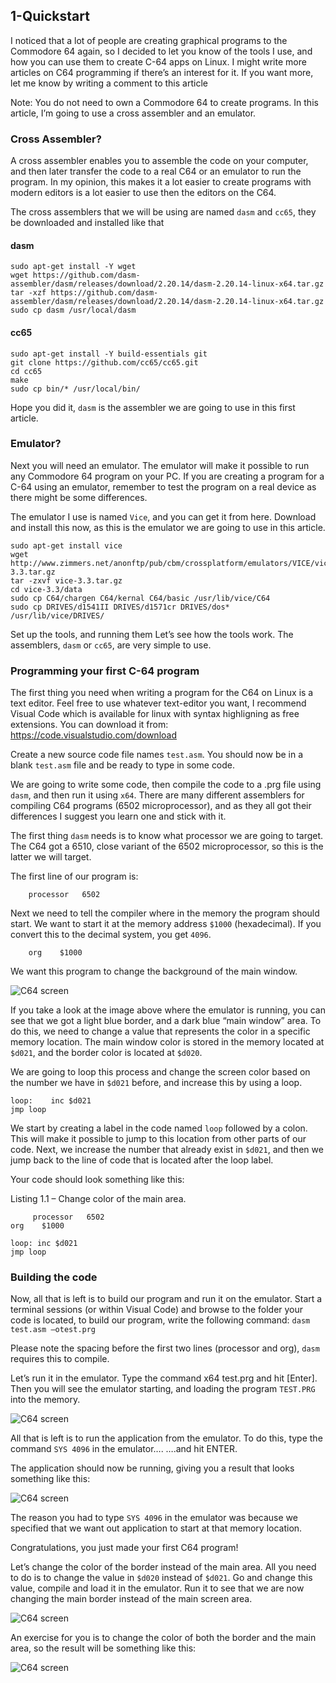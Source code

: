 ## 1-Quickstart

I noticed that a lot of people are creating graphical programs to the Commodore 64 again, so I decided to let you know of the tools I use, and how you can use them to create C-64 apps on Linux. I might write more articles on C64 programming if there’s an interest for it. If you want more, let me know by writing a comment to this article

Note: You do not need to own a Commodore 64 to create programs. In this article, I’m going to use a cross assembler and an emulator.

### Cross Assembler?

A cross assembler enables you to assemble the code on your computer, and then later transfer the code to a real C64 or an emulator to run the program. In my opinion, this makes it a lot easier to create programs with modern editors is a lot easier to use then the editors on the C64.

The cross assemblers that we will be using are named `dasm` and `cc65`, they be downloaded and installed like that

#### dasm

````
sudo apt-get install -Y wget
wget https://github.com/dasm-assembler/dasm/releases/download/2.20.14/dasm-2.20.14-linux-x64.tar.gz
tar -xzf https://github.com/dasm-assembler/dasm/releases/download/2.20.14/dasm-2.20.14-linux-x64.tar.gz
sudo cp dasm /usr/local/dasm
````

#### cc65

````
sudo apt-get install -Y build-essentials git 
git clone https://github.com/cc65/cc65.git
cd cc65
make
sudo cp bin/* /usr/local/bin/
````

Hope you did it, `dasm` is the assembler we are going to use in this first article.

### Emulator?

Next you will need an emulator. The emulator will make it possible to run any Commodore 64 program on your PC. If you are creating a program for a C-64 using an emulator, remember to test the program on a real device as there might be some differences.

The emulator I use is named `Vice`, and you can get it from here. Download and install this now, as this is the emulator we are going to use in this article.

````
sudo apt-get install vice
wget http://www.zimmers.net/anonftp/pub/cbm/crossplatform/emulators/VICE/vice-3.3.tar.gz
tar -zxvf vice-3.3.tar.gz
cd vice-3.3/data
sudo cp C64/chargen C64/kernal C64/basic /usr/lib/vice/C64
sudo cp DRIVES/d1541II DRIVES/d1571cr DRIVES/dos* /usr/lib/vice/DRIVES/
````

Set up the tools, and running them
Let’s see how the tools work. The assemblers, `dasm` or `cc65`, are very simple to use. 

### Programming your first C-64 program

The first thing you need when writing a program for the C64 on Linux is a text editor. Feel free to use whatever text-editor you want, I recommend Visual Code which is available for linux with syntax highligning as free extensions. You can download it from: https://code.visualstudio.com/download

Create a new source code file names `test.asm`. You should now be in a blank `test.asm` file and be ready to type in some code.

We are going to write some code, then compile the code to a .prg file using `dasm`, and then run it using `x64`. There are many different assemblers for compiling C64 programs (6502 microprocessor), and as they all got their differences I suggest you learn one and stick with it.

The first thing `dasm` needs is to know what processor we are going to target. The C64 got a 6510, close variant of the 6502 microprocessor, so this is the  latter we will target.

The first line of our program is:

````
    processor   6502
````

Next we need to tell the compiler where in the memory the program should start. We want to start it at the memory address `$1000` (hexadecimal). If you convert this to the decimal system, you get `4096`.

````
    org    $1000
````

We want this program to change the background of the main window. 

![C64 screen](https://github.com/shazz/C64_Coding_Tutorials/raw/master/1-Quickstart/docs/image6.png)

If you take a look at the image above where the emulator is running, you can see that we got a light blue border, and a dark blue “main window” area. To do this, we need to change a value that represents the color in a specific memory location. The main window color is stored in the memory located at `$d021`, and the border color is located at `$d020`.

We are going to loop this process and change the screen color based on the number we have in `$d021` before, and increase this by using a loop.

````
loop:    inc $d021
jmp loop
````

We start by creating a label in the code named `loop` followed by a colon. This will make it possible to jump to this location from other parts of our code. Next, we increase the number that already exist in `$d021`, and then we jump back to the line of code that is located after the loop label.

Your code should look something like this:

Listing 1.1 – Change color of the main area.

````
     processor   6502
org    $1000

loop: inc $d021
jmp loop
````

### Building the code

Now, all that is left is to build our program and run it on the emulator.
Start a terminal sessions (or within Visual Code) and browse to the folder your code is located, to build our program, write the following command:
`dasm test.asm –otest.prg`

Please note the spacing before the first two lines (processor and org), `dasm` requires this to compile.

Let’s run it in the emulator. Type the command x64 test.prg and hit [Enter]. Then you will see the emulator starting, and loading the program `TEST.PRG` into the memory.

![C64 screen](https://github.com/shazz/C64_Coding_Tutorials/raw/master/1-Quickstart/docs/image10.png)

All that is left is to run the application from the emulator. To do this, type the command `SYS 4096` in the emulator….
….and hit ENTER.

The application should now be running, giving you a result that looks something like this:

![C64 screen](https://github.com/shazz/C64_Coding_Tutorials/raw/master/1-Quickstart/docs/image11.png)

The reason you had to type `SYS 4096` in the emulator was because we specified that we want out application to start at that memory location.

Congratulations, you just made your first C64 program!

Let’s change the color of the border instead of the main area. All you need to do is to change the value in `$d020` instead of `$d021`. Go and change this value, compile and load it in the emulator. Run it to see that we are now changing the main border instead of the main screen area.

![C64 screen](https://github.com/shazz/C64_Coding_Tutorials/raw/master/1-Quickstart/docs/image12.png)

An exercise for you is to change the color of both the border and the main area, so the result will be something like this:

![C64 screen](https://github.com/shazz/C64_Coding_Tutorials/raw/master/1-Quickstart/docs/image13.png)


